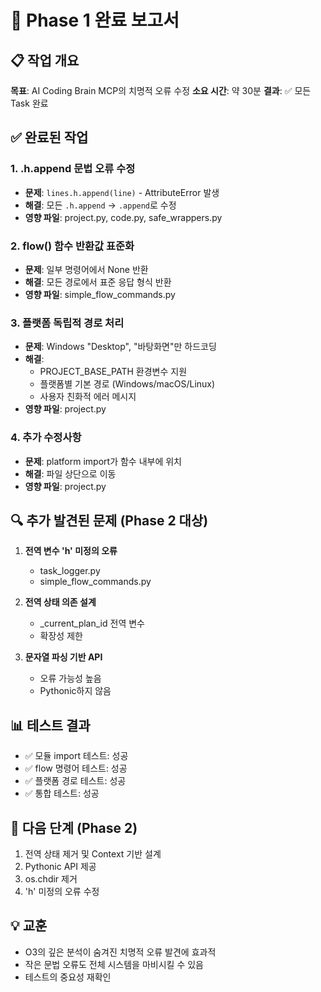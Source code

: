 
# 🎯 Phase 1 완료 보고서

## 📋 작업 개요
**목표**: AI Coding Brain MCP의 치명적 오류 수정
**소요 시간**: 약 30분
**결과**: ✅ 모든 Task 완료

## ✅ 완료된 작업

### 1. .h.append 문법 오류 수정
- **문제**: `lines.h.append(line)` - AttributeError 발생
- **해결**: 모든 `.h.append` → `.append`로 수정
- **영향 파일**: project.py, code.py, safe_wrappers.py

### 2. flow() 함수 반환값 표준화  
- **문제**: 일부 명령어에서 None 반환
- **해결**: 모든 경로에서 표준 응답 형식 반환
- **영향 파일**: simple_flow_commands.py

### 3. 플랫폼 독립적 경로 처리
- **문제**: Windows "Desktop", "바탕화면"만 하드코딩
- **해결**:
  - PROJECT_BASE_PATH 환경변수 지원
  - 플랫폼별 기본 경로 (Windows/macOS/Linux)
  - 사용자 친화적 에러 메시지
- **영향 파일**: project.py

### 4. 추가 수정사항
- **문제**: platform import가 함수 내부에 위치
- **해결**: 파일 상단으로 이동
- **영향 파일**: project.py

## 🔍 추가 발견된 문제 (Phase 2 대상)
1. **전역 변수 'h' 미정의 오류**
   - task_logger.py
   - simple_flow_commands.py

2. **전역 상태 의존 설계**
   - _current_plan_id 전역 변수
   - 확장성 제한

3. **문자열 파싱 기반 API**
   - 오류 가능성 높음
   - Pythonic하지 않음

## 📊 테스트 결과
- ✅ 모듈 import 테스트: 성공
- ✅ flow 명령어 테스트: 성공  
- ✅ 플랫폼 경로 테스트: 성공
- ✅ 통합 테스트: 성공

## 🚀 다음 단계 (Phase 2)
1. 전역 상태 제거 및 Context 기반 설계
2. Pythonic API 제공
3. os.chdir 제거
4. 'h' 미정의 오류 수정

## 💡 교훈
- O3의 깊은 분석이 숨겨진 치명적 오류 발견에 효과적
- 작은 문법 오류도 전체 시스템을 마비시킬 수 있음
- 테스트의 중요성 재확인
